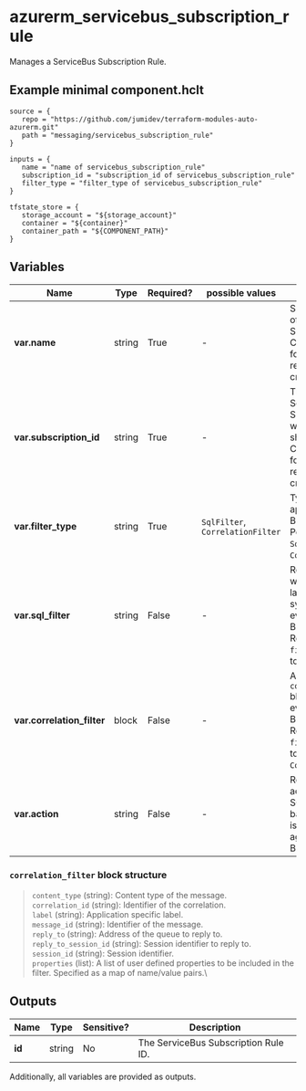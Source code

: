 # azurerm_servicebus_subscription_rule

Manages a ServiceBus Subscription Rule.

## Example minimal component.hclt

```hcl
source = {
   repo = "https://github.com/jumidev/terraform-modules-auto-azurerm.git" 
   path = "messaging/servicebus_subscription_rule" 
}

inputs = {
   name = "name of servicebus_subscription_rule" 
   subscription_id = "subscription_id of servicebus_subscription_rule" 
   filter_type = "filter_type of servicebus_subscription_rule" 
}

tfstate_store = {
   storage_account = "${storage_account}" 
   container = "${container}" 
   container_path = "${COMPONENT_PATH}" 
}

```

## Variables

| Name | Type | Required? |  possible values |  Description |
| ---- | ---- | --------- |  ----------- | ----------- |
| **var.name** | string | True | -  |  Specifies the name of the ServiceBus Subscription Rule. Changing this forces a new resource to be created. | 
| **var.subscription_id** | string | True | -  |  The ID of the ServiceBus Subscription in which this Rule should be created. Changing this forces a new resource to be created. | 
| **var.filter_type** | string | True | `SqlFilter`, `CorrelationFilter`  |  Type of filter to be applied to a BrokeredMessage. Possible values are `SqlFilter` and `CorrelationFilter`. | 
| **var.sql_filter** | string | False | -  |  Represents a filter written in SQL language-based syntax that to be evaluated against a BrokeredMessage. Required when `filter_type` is set to `SqlFilter`. | 
| **var.correlation_filter** | block | False | -  |  A `correlation_filter` block to be evaluated against a BrokeredMessage. Required when `filter_type` is set to `CorrelationFilter`. | 
| **var.action** | string | False | -  |  Represents set of actions written in SQL language-based syntax that is performed against a BrokeredMessage. | 

### `correlation_filter` block structure

> `content_type` (string): Content type of the message.\
> `correlation_id` (string): Identifier of the correlation.\
> `label` (string): Application specific label.\
> `message_id` (string): Identifier of the message.\
> `reply_to` (string): Address of the queue to reply to.\
> `reply_to_session_id` (string): Session identifier to reply to.\
> `session_id` (string): Session identifier.\
> `properties` (list): A list of user defined properties to be included in the filter. Specified as a map of name/value pairs.\



## Outputs

| Name | Type | Sensitive? | Description |
| ---- | ---- | --------- | --------- |
| **id** | string | No  | The ServiceBus Subscription Rule ID. | 

Additionally, all variables are provided as outputs.
